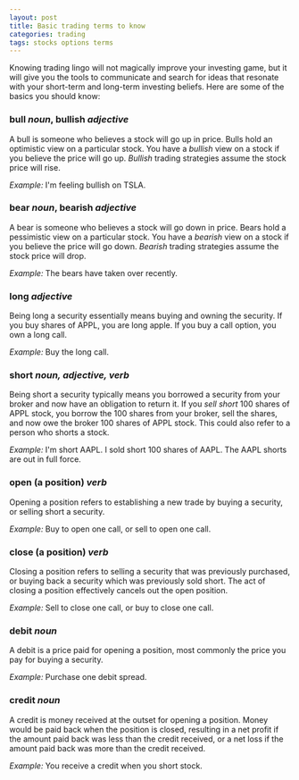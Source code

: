 ```yaml
---
layout: post
title: Basic trading terms to know
categories: trading
tags: stocks options terms
---
```


Knowing trading lingo will not magically improve your investing game, but it will give you the tools to communicate and search for ideas that resonate with your short-term and long-term investing beliefs. Here are some of the basics you should know:

### bull *noun*, bullish *adjective*

A bull is someone who believes a stock will go up in price. Bulls hold an optimistic view on a particular stock. You have a *bullish* view on a stock if you believe the price will go up. *Bullish* trading strategies assume the stock price will rise.

*Example:* I'm feeling bullish on TSLA.

### bear *noun*, bearish *adjective*
A bear is someone who believes a stock will go down in price. Bears hold a pessimistic view on a particular stock. You have a *bearish* view on a stock if you believe the price will go down. *Bearish* trading strategies assume the stock price will drop.

*Example:* The bears have taken over recently.

### long *adjective*
Being long a security essentially means buying and owning the security. If you buy shares of APPL, you are long apple. If you buy a call option, you own a long call.

*Example:* Buy the long call.

### short *noun, adjective, verb*
Being short a security typically means you borrowed a security from your broker and now have an obligation to return it. If you *sell short* 100 shares of APPL stock, you borrow the 100 shares from your broker, sell the shares, and now owe the broker 100 shares of APPL stock. This could also refer to a person who shorts a stock.

*Example:* I'm short AAPL. I sold short 100 shares of AAPL. The AAPL shorts are out in full force.

### open (a position) *verb*
Opening a position refers to establishing a new trade by buying a security, or selling short a security.

*Example:* Buy to open one call, or sell to open one call.

### close (a position) *verb*
Closing a position refers to selling a security that was previously purchased, or buying back a security which was previously sold short. The act of closing a position effectively cancels out the open position.

*Example:* Sell to close one call, or buy to close one call.

### debit *noun*
A debit is a price paid for opening a position, most commonly the price you pay for buying a security.

*Example:* Purchase one debit spread.

### credit *noun*
A credit is money received at the outset for opening a position. Money would be paid back when the position is closed, resulting in a net profit if the amount paid back was less than the credit received, or a net loss if the amount paid back was more than the credit received.

*Example:* You receive a credit when you short stock.
